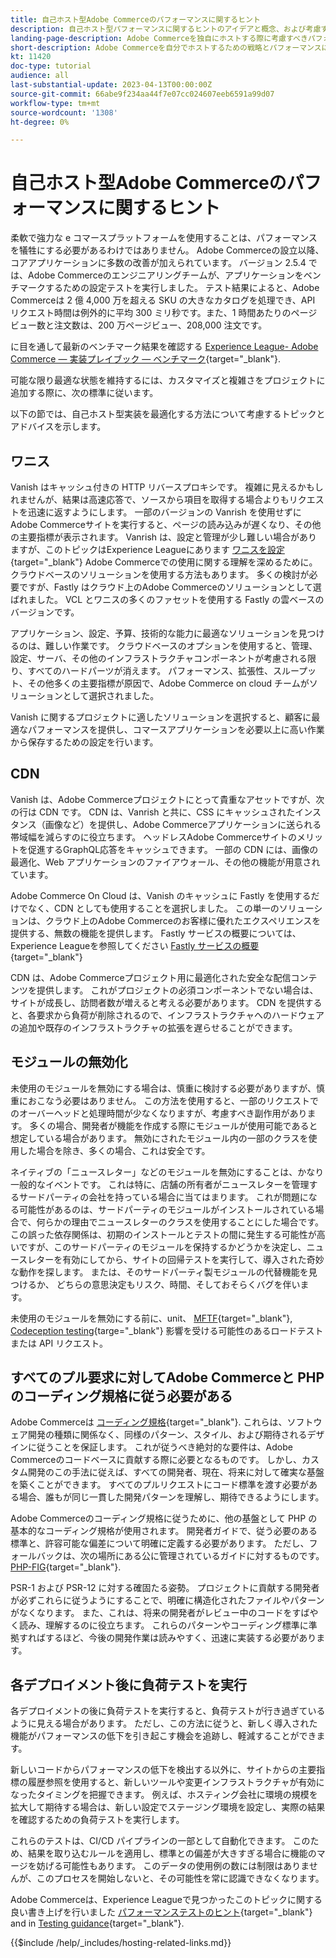 ```yaml
---
title: 自己ホスト型Adobe Commerceのパフォーマンスに関するヒント
description: 自己ホスト型パフォーマンスに関するヒントのアイデアと概念、および考慮すべきベストプラクティスについて説明します。
landing-page-description: Adobe Commerceを独自にホストする際に考慮すべきパフォーマンスに関するヒントの概念と事項について説明します。
short-description: Adobe Commerceを自分でホストするための戦略とパフォーマンスに関するヒントの概念について説明します。
kt: 11420
doc-type: tutorial
audience: all
last-substantial-update: 2023-04-13T00:00:00Z
source-git-commit: 66abe9f234aa44f7e07cc024607eeb6591a99d07
workflow-type: tm+mt
source-wordcount: '1308'
ht-degree: 0%

---
```



# 自己ホスト型Adobe Commerceのパフォーマンスに関するヒント

柔軟で強力な e コマースプラットフォームを使用することは、パフォーマンスを犠牲にする必要があるわけではありません。 Adobe Commerceの設立以降、コアアプリケーションに多数の改善が加えられています。 バージョン 2.5.4 では、Adobe Commerceのエンジニアリングチームが、アプリケーションをベンチマークするための設定テストを実行しました。 テスト結果によると、Adobe Commerceは 2 億 4,000 万を超える SKU の大きなカタログを処理でき、API リクエスト時間は例外的に平均 300 ミリ秒です。また、1 時間あたりのページビュー数と注文数は、200 万ページビュー、208,000 注文です。

に目を通して最新のベンチマーク結果を確認する [Experience League- Adobe Commerce — 実装プレイブック — ベンチマーク](https://experienceleague.adobe.com/docs/commerce-operations/implementation-playbook/infrastructure/performance/benchmarks.html){target="_blank"}.

可能な限り最適な状態を維持するには、カスタマイズと複雑さをプロジェクトに追加する際に、次の標準に従います。

以下の節では、自己ホスト型実装を最適化する方法について考慮するトピックとアドバイスを示します。

## ワニス

Vanish はキャッシュ付きの HTTP リバースプロキシです。 複雑に見えるかもしれませんが、結果は高速応答で、ソースから項目を取得する場合よりもリクエストを迅速に返すようにします。 一部のバージョンの Vanrish を使用せずにAdobe Commerceサイトを実行すると、ページの読み込みが遅くなり、その他の主要指標が表示されます。 Vanrish は、設定と管理が少し難しい場合がありますが、このトピックはExperience Leagueにあります [ワニスを設定](https://experienceleague.adobe.com/docs/commerce-operations/configuration-guide/cache/varnish/config-varnish.html){target="_blank"} Adobe Commerceでの使用に関する理解を深めるために。 クラウドベースのソリューションを使用する方法もあります。 多くの検討が必要ですが、Fastly はクラウド上のAdobe Commerceのソリューションとして選ばれました。 VCL とワニスの多くのファセットを使用する Fastly の雲ベースのバージョンです。

アプリケーション、設定、予算、技術的な能力に最適なソリューションを見つけるのは、難しい作業です。 クラウドベースのオプションを使用すると、管理、設定、サーバ、その他のインフラストラクチャコンポーネントが考慮される限り、すべてのハードパーツが消えます。 パフォーマンス、拡張性、スループット、その他多くの主要指標が原因で、Adobe Commerce on cloud チームがソリューションとして選択されました。

Vanish に関するプロジェクトに適したソリューションを選択すると、顧客に最適なパフォーマンスを提供し、コマースアプリケーションを必要以上に高い作業から保存するための設定を行います。

## CDN

Vanish は、Adobe Commerceプロジェクトにとって貴重なアセットですが、次の行は CDN です。 CDN は、Vanrish と共に、CSS にキャッシュされたインスタンス（画像など）を提供し、Adobe Commerceアプリケーションに送られる帯域幅を減らすのに役立ちます。 ヘッドレスAdobe Commerceサイトのメリットを促進するGraphQL応答をキャッシュできます。 一部の CDN には、画像の最適化、Web アプリケーションのファイアウォール、その他の機能が用意されています。

Adobe Commerce On Cloud は、Vanish のキャッシュに Fastly を使用するだけでなく、CDN としても使用することを選択しました。 この単一のソリューションは、クラウド上のAdobe Commerceのお客様に優れたエクスペリエンスを提供する、無数の機能を提供します。 Fastly サービスの概要については、Experience Leagueを参照してください [Fastly サービスの概要](https://experienceleague.adobe.com/docs/commerce-cloud-service/user-guide/cdn/fastly.html){target="_blank"}

CDN は、Adobe Commerceプロジェクト用に最適化された安全な配信コンテンツを提供します。 これがプロジェクトの必須コンポーネントでない場合は、サイトが成長し、訪問者数が増えると考える必要があります。 CDN を提供すると、各要求から負荷が削除されるので、インフラストラクチャへのハードウェアの追加や既存のインフラストラクチャの拡張を遅らせることができます。

## モジュールの無効化

未使用のモジュールを無効にする場合は、慎重に検討する必要がありますが、慎重におこなう必要はありません。 この方法を使用すると、一部のリクエストでのオーバーヘッドと処理時間が少なくなりますが、考慮すべき副作用があります。 多くの場合、開発者が機能を作成する際にモジュールが使用可能であると想定している場合があります。 無効にされたモジュール内の一部のクラスを使用した場合を除き、多くの場合、これは安全です。

ネイティブの「ニュースレター」などのモジュールを無効にすることは、かなり一般的なイベントです。 これは特に、店舗の所有者がニュースレターを管理するサードパーティの会社を持っている場合に当てはまります。 これが問題になる可能性があるのは、サードパーティのモジュールがインストールされている場合で、何らかの理由でニュースレターのクラスを使用することにした場合です。 この誤った依存関係は、初期のインストールとテストの間に発生する可能性が高いですが、このサードパーティのモジュールを保持するかどうかを決定し、ニュースレターを有効にしてから、サイトの回帰テストを実行して、導入された奇妙な動作を探します。 または、そのサードパーティ製モジュールの代替機能を見つけるか、 どちらの意思決定もリスク、時間、そしておそらくバグを伴います。

未使用のモジュールを無効にする前に、unit、 [MFTF](https://developer.adobe.com/commerce/cloud-tools/docker/test/application-testing/){target="_blank"}, [Codeception testing](https://developer.adobe.com/commerce/cloud-tools/docker/test/code-testing/){targe="_blank"} 影響を受ける可能性のあるロードテストまたは API リクエスト。

## すべてのプル要求に対してAdobe Commerceと PHP のコーディング規格に従う必要がある

Adobe Commerceは [コーディング規格](https://developer.adobe.com/commerce/php/coding-standards/){target="_blank"}. これらは、ソフトウェア開発の種類に関係なく、同様のパターン、スタイル、および期待されるデザインに従うことを保証します。 これが従うべき絶対的な要件は、Adobe Commerceのコードベースに貢献する際に必要となるものです。 しかし、カスタム開発のこの手法に従えば、すべての開発者、現在、将来に対して確実な基盤を築くことができます。 すべてのプルリクエストにコード標準を渡す必要がある場合、誰もが同じ一貫した開発パターンを理解し、期待できるようにします。

Adobe Commerceのコーディング規格に従うために、他の基盤として PHP の基本的なコーディング規格が使用されます。 開発者ガイドで、従う必要のある標準と、許容可能な偏差について明確に定義する必要があります。 ただし、フォールバックは、次の場所にある公に管理されているガイドに対するものです。 [PHP-FIG](https://www.php-fig.org){target="_blank"}.

PSR-1 および PSR-12 に対する確固たる姿勢。 プロジェクトに貢献する開発者が必ずこれらに従うようにすることで、明確に構造化されたファイルやパターンがなくなります。 また、これは、将来の開発者がレビュー中のコードをすばやく読み、理解するのに役立ちます。 これらのパターンやコーディング標準に準拠すればするほど、今後の開発作業は読みやすく、迅速に実装する必要があります。

## 各デプロイメント後に負荷テストを実行

各デプロイメントの後に負荷テストを実行すると、負荷テストが行き過ぎているように見える場合があります。 ただし、この方法に従うと、新しく導入された機能がパフォーマンスの低下を引き起こす機会を追跡し、軽減することができます。

新しいコードからパフォーマンスの低下を検出する以外に、サイトからの主要指標の履歴参照を使用すると、新しいツールや変更インフラストラクチャが有効になったタイミングを把握できます。 例えば、ホスティング会社に環境の規模を拡大して期待する場合は、新しい設定でステージング環境を設定し、実際の結果を確認するための負荷テストを実行します。

これらのテストは、CI/CD パイプラインの一部として自動化できます。 このため、結果を取り込むルールを適用し、標準との偏差が大きすぎる場合に機能のマージを妨げる可能性もあります。 このデータの使用例の数には制限はありませんが、このプロセスを開始しないと、その可能性を常に認識できなくなります。

Adobe Commerceは、Experience Leagueで見つかったこのトピックに関する良い書き上げを行いました [パフォーマンステストのヒント](https://experienceleague.adobe.com/docs/commerce-operations/deliver-commerce-at-scale/launch.html){target="_blank"} and in [Testing guidance](https://experienceleague.adobe.com/docs/commerce-cloud-service/user-guide/develop/test/guidance.html){target="_blank"}.

{{$include /help/_includes/hosting-related-links.md}}
